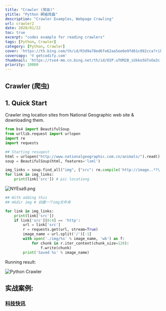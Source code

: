```yaml
---
title: "Crawler (爬虫)"
ytitle: "Python 網絡爬蟲"
description: "Crawler Examples, Webpage Crawling"
url: crawler2
date: 2020/01/22
toc: true
excerpt: "codes example for reading crawlers"
tags: [Python, Crawler]
category: [Python, Crawler]
cover: 'https://th.bing.com/th/id/R3d9a78ed6fe62aa5ee6e9fd61c092cca?rik=I7LX8qXniM2YLQ&riu=http%3a%2f%2fgetcodify.com%2fwp-content%2fuploads%2f2016%2f10%2fPython_logo.jpg&w=680'
covercopy: '© getcodify.com'
thumbnail: 'https://tse4-mm.cn.bing.net/th/id/OIP.uTOM2B_iUkko5GTxOa3c-wAAAA'
priority: 10000
---
```



## Crawler (爬虫)

<a name="4xYVn"></a>
## 1. Quick Start
Crawler img location sites from National Geographic web site & downloading them. 
```python
from bs4 import BeautifulSoup
from urllib.request import urlopen
import re
import requests

## Starting resuqest
html = urlopen("http://www.nationalgeographic.com.cn/animals/").read().decode('utf-8')
soup = BeautifulSoup(html, features='lxml')

img_links = soup.find_all("img", {"src": re.compile('http://image..*?\.jpg')})
for link in img_links:
    print(link['src']) # pic locationg
```

![NYEsa9.png](https://s1.ax1x.com/2020/06/22/NYEsa9.png)

```python
## With adding this
## mkdir img # 创建一个img文件夹

for link in img_links:
    print(link['src'])
    if link['src'][0:4] == 'http':
        url = link['src']
        r = requests.get(url, stream=True)
        image_name = url.split('/')[-1]
        with open('./img/%s' % image_name, 'wb') as f:
            for chunk in r.iter_content(chunk_size=128):
                f.write(chunk)
        print('Saved %s' % image_name)

```

Running result:

![Python Crawler](https://s1.ax1x.com/2020/06/22/NYEy5R.gif)



<a name="FmNuL"></a>
## 实战案例:
<a name="zWSme"></a>
### [科技快讯](https://www.yuque.com/liuwenkan/tza8ge/ew3wen)

